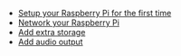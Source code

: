- [Setup your Raspberry Pi for the first time](quickstart.md)
- [Network your Raspberry Pi](networking.md)
- [Add extra storage](storage.md)
- [Add audio output](audio.md)
